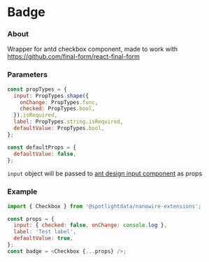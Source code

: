 # Badge

### About

Wrapper for antd checkbox component, made to work with https://github.com/final-form/react-final-form

### Parameters

```javascript
const propTypes = {
  input: PropTypes.shape({
    onChange: PropTypes.func,
    checked: PropTypes.bool,
  }).isRequired,
  label: PropTypes.string.isRequired,
  defaultValue: PropTypes.bool,
};

const defaultProps = {
  defaultValue: false,
};
```

`input` object will be passed to [ant design input component](https://ant.design/components/input/) as props

### Example

```javascript
import { Checkbox } from '@spotlightdata/nanowire-extensions';

const props = {
  input: { checked: false, onChange: console.log },
  label: 'Test label',
  defaultValue: true,
};
const badge = <Checkbox {...props} />;
```
